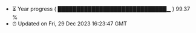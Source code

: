 - ⏳ Year progress { █████████████████████████████▁ } 99.37 %
- ⏰ Updated on Fri, 29 Dec 2023 16:23:47 GMT

